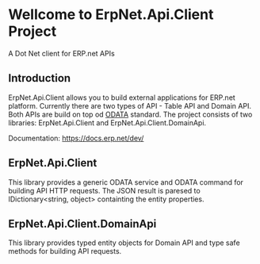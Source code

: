 # Wellcome to ErpNet.Api.Client Project

A Dot Net client for ERP.net APIs

## Introduction
ErpNet.Api.Client allows you to build external applications for ERP.net platform. Currently there are two types of API - Table API and Domain API. Both APIs are build on top od [ODATA](http://odata.org) standard. The project consists of two libraries: ErpNet.Api.Client and ErpNet.Api.Client.DomainApi. 

Documentation: https://docs.erp.net/dev/

## ErpNet.Api.Client
This library provides a generic ODATA service and ODATA command for building API HTTP requests. The JSON result is paresed to IDictionary<string, object> containting the entity properties.

## ErpNet.Api.Client.DomainApi
This library provides typed entity objects for Domain API and type safe methods for building API requests. 
